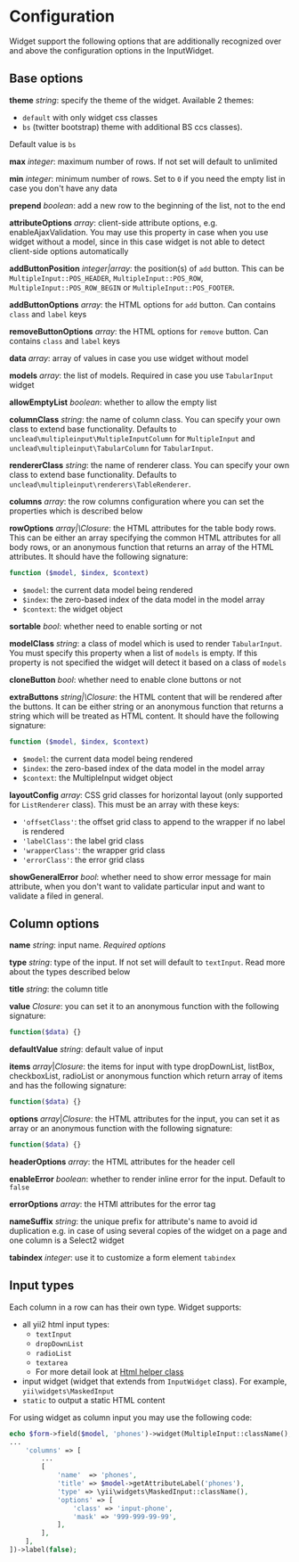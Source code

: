 # Configuration

Widget support the following options that are additionally recognized over and above the configuration options in the InputWidget.

## Base options

**theme** _string_: specify the theme of the widget. Available 2 themes:

* `default` with only widget css classes
* `bs` \(twitter bootstrap\) theme with additional BS ccs classes\). 

Default value is `bs`

**max** _integer_: maximum number of rows. If not set will default to unlimited

**min** _integer_: minimum number of rows. Set to `0` if you need the empty list in case you don't have any data

**prepend** _boolean_: add a new row to the beginning of the list, not to the end

**attributeOptions** _array_: client-side attribute options, e.g. enableAjaxValidation. You may use this property in case when you use widget without a model, since in this case widget is not able to detect client-side options automatically

**addButtonPosition** _integer\|array_: the position\(s\) of `add` button. This can be `MultipleInput::POS_HEADER`, `MultipleInput::POS_ROW`, `MultipleInput::POS_ROW_BEGIN` or `MultipleInput::POS_FOOTER`.

**addButtonOptions** _array_: the HTML options for `add` button. Can contains `class` and `label` keys

**removeButtonOptions** _array_: the HTML options for `remove` button. Can contains `class` and `label` keys

**data** _array_: array of values in case you use widget without model

**models** _array_: the list of models. Required in case you use `TabularInput` widget

**allowEmptyList** _boolean_: whether to allow the empty list

**columnClass** _string_: the name of column class. You can specify your own class to extend base functionality. Defaults to `unclead\multipleinput\MultipleInputColumn` for `MultipleInput` and `unclead\multipleinput\TabularColumn` for `TabularInput`.

**rendererClass** _string_: the name of renderer class. You can specify your own class to extend base functionality. Defaults to `unclead\multipleinput\renderers\TableRenderer`.

**columns** _array_: the row columns configuration where you can set the properties which is described below

**rowOptions** _array\|\Closure_: the HTML attributes for the table body rows. This can be either an array specifying the common HTML attributes for all body rows, or an anonymous function that returns an array of the HTML attributes. It should have the following signature:

```php
function ($model, $index, $context)
```

* `$model`: the current data model being rendered
* `$index`: the zero-based index of the data model in the model array
* `$context`: the widget object

**sortable** _bool_: whether need to enable sorting or not

**modelClass** _string_: a class of model which is used to render `TabularInput`. You must specify this property when a list of `models` is empty. If this property is not specified the widget will detect it based on a class of `models`

**cloneButton** _bool_: whether need to enable clone buttons or not

**extraButtons** _string\|\Closure_: the HTML content that will be rendered after the buttons. It can be either string or an anonymous function that returns a string which will be treated as HTML content. It should have the following signature:

```php
function ($model, $index, $context)
```

* `$model`: the current data model being rendered
* `$index`: the zero-based index of the data model in the model array
* `$context`: the MultipleInput widget object

**layoutConfig** _array_: CSS grid classes for horizontal layout \(only supported for `ListRenderer` class\). This must be an array with these keys:

* `'offsetClass'`: the offset grid class to append to the wrapper if no label is rendered
* `'labelClass'`: the label grid class
* `'wrapperClass'`: the wrapper grid class
* `'errorClass'`: the error grid class

**showGeneralError** _bool_: whether need to show error message for main attribute, when you don't want to validate particular input and want to validate a filed in general.

## Column options

**name** _string_: input name. _Required options_

**type** _string_: type of the input. If not set will default to `textInput`. Read more about the types described below

**title** _string_: the column title

**value** _Closure_: you can set it to an anonymous function with the following signature:

```php
function($data) {}
```

**defaultValue** _string_: default value of input

**items** _array_\|_Closure_: the items for input with type dropDownList, listBox, checkboxList, radioList or anonymous function which return array of items and has the following signature:

```php
function($data) {}
```

**options** _array_\|_Closure_: the HTML attributes for the input, you can set it as array or an anonymous function with the following signature:

```php
function($data) {}
```

**headerOptions** _array_: the HTML attributes for the header cell

**enableError** _boolean_: whether to render inline error for the input. Default to `false`

**errorOptions** _array_: the HTMl attributes for the error tag

**nameSuffix** _string_: the unique prefix for attribute's name to avoid id duplication e.g. in case of using several copies of the widget on a page and one column is a Select2 widget

**tabindex** _integer_: use it to customize a form element `tabindex`

## Input types

Each column in a row can has their own type. Widget supports:

* all yii2 html input types:
  * `textInput`
  * `dropDownList`
  * `radioList`
  * `textarea`
  * For more detail look at [Html helper class](http://www.yiiframework.com/doc-2.0/yii-helpers-html.html)
* input widget \(widget that extends from `InputWidget` class\). For example, `yii\widgets\MaskedInput`
* `static` to output a static HTML content

For using widget as column input you may use the following code:

```php
echo $form->field($model, 'phones')->widget(MultipleInput::className(), [
...
    'columns' => [
        ...
        [
            'name'  => 'phones',
            'title' => $model->getAttributeLabel('phones'),
            'type' => \yii\widgets\MaskedInput::className(),
            'options' => [
                'class' => 'input-phone',
                'mask' => '999-999-99-99',
            ],
        ],
    ],
])->label(false);
```

